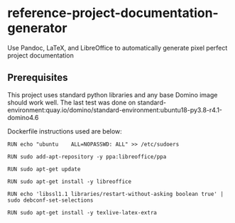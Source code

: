 # reference-project-documentation-generator
Use Pandoc, LaTeX, and LibreOffice to automatically generate pixel perfect project documentation

## Prerequisites

This project uses standard python libraries and any base Domino image should work well. The last test was done on standard-environment:quay.io/domino/standard-environment:ubuntu18-py3.8-r4.1-domino4.6

Dockerfile instructions used are below:

```
RUN echo "ubuntu    ALL=NOPASSWD: ALL" >> /etc/sudoers

RUN sudo add-apt-repository -y ppa:libreoffice/ppa

RUN sudo apt-get update

RUN sudo apt-get install -y libreoffice

RUN echo 'libssl1.1 libraries/restart-without-asking boolean true' | sudo debconf-set-selections

RUN sudo apt-get install -y texlive-latex-extra
```


